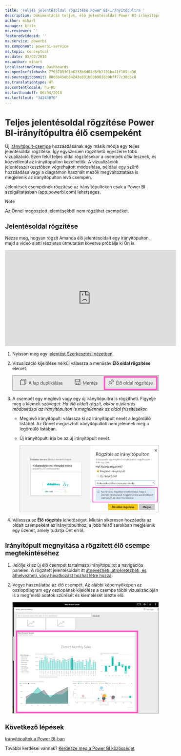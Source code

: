 ```yaml
---
title: 'Teljes jelentésoldal rögzítése Power BI-irányítópultra '
description: Dokumentáció teljes, élő jelentésoldal Power BI-irányítópulton történő rögzítéséről.
author: mihart
manager: kfile
ms.reviewer: ''
featuredvideoid: ''
ms.service: powerbi
ms.component: powerbi-service
ms.topic: conceptual
ms.date: 03/02/2018
ms.author: mihart
LocalizationGroup: Dashboards
ms.openlocfilehash: 7703709361a6233b6d04d6fb2131ba41f109ca36
ms.sourcegitcommit: 80d6b45eb84243e801b60b9038b9bff77c30d5c8
ms.translationtype: HT
ms.contentlocale: hu-HU
ms.lasthandoff: 06/04/2018
ms.locfileid: "34249870"
---
```

# <a name="pin-an-entire-report-page-as-a-live-tile-to-a-power-bi-dashboard"></a>Teljes jelentésoldal rögzítése Power BI-irányítópultra élő csempeként
Új [irányítópult-csempe](service-dashboard-tiles.md) hozzáadásának egy másik módja egy teljes jelentésoldal rögzítése. Így egyszerűen rögzíthető egyszerre több vizualizáció.  Ezen felül teljes oldal rögzítésekor a csempék *élők* lesznek, és közvetlenül az irányítópulton kezelhetők. A vizualizációk jelentésszerkesztőben végrehajtott módosítása, például egy szűrő hozzáadása vagy a diagramon használt mezők megváltoztatása is megjelenik az irányítópulton lévő csempén.  

Jelentések csempéinek rögzítése az irányítópultokon csak a Power BI szolgáltatásban (app.powerbi.com) lehetséges.

> [!NOTE]
> Az Önnel megosztott jelentésekből nem rögzíthet csempéket.
> 
> 

## <a name="pin-a-report-page"></a>Jelentésoldal rögzítése
Nézze meg, hogyan rögzít Amanda élő jelentésoldalt egy irányítópulton, majd a videó alatti részletes útmutatást követve próbálja ki Ön is.

<iframe width="560" height="315" src="https://www.youtube.com/embed/EzhfBpPboPA" frameborder="0" allowfullscreen></iframe>


1. Nyisson meg egy [jelentést Szerkesztési nézetben](service-interact-with-a-report-in-editing-view.md).
2. Vizualizáció kijelölése nélkül válassza a menüsáv **Élő oldal rögzítése** elemét.
   
   ![Élő oldal rögzítése ikon](media/service-dashboard-pin-live-tile-from-report/pbi-pin-live-page.png) 
3. A csempét egy meglévő vagy egy új irányítópultra is rögzítheti. Figyelje meg a kiemelt szöveget: *Ha élő oldalt rögzít, akkor a jelentés módosításai az irányítópulton is megjelennek az oldal frissítésekor.*
   
   * Meglévő irányítópult: válassza ki az irányítópult nevét a legördülő listából. Az Önnel megosztott irányítópultok nem jelennek meg a legördülő listában.
   * Új irányítópult: írja be az új irányítópult nevét.
     
     ![Rögzítés az irányítópulton párbeszédablak](media/service-dashboard-pin-live-tile-from-report/pbi-pin-live-page-dialog.png)
4. Válassza az **Élő rögzítés** lehetőséget. Miután sikeresen hozzáadta az oldalt csempeként az irányítópulthoz, a jobb felső sarokban megjelenik egy üzenet, amely tudatja Önt erről.

## <a name="open-the-dashboard-to-see-the-pinned-live-tile"></a>Irányítópult megnyitása a rögzített élő csempe megtekintéséhez
1. Jelölje ki az új élő csempét tartalmazó irányítópultot a navigációs panelen. A rögzített jelentésoldalt itt [átnevezheti, átméretezheti, és áthelyezheti, vagy hivatkozást hozhat létre hozzá](service-dashboard-edit-tile.md).  
2. Vegye használatba az élő csempét.  Az alábbi képernyőképen az oszlopdiagram egy oszlopának kijelölése a csempe többi vizualizációján is a megfelelő adatok szűrését és kiemelését idézte elő.
   
    ![irányítópultok élő csempével](media/service-dashboard-pin-live-tile-from-report/pbi-live-tile.png)

## <a name="next-steps"></a>Következő lépések
[Irányítópultok a Power BI-ban](service-dashboards.md)

További kérdései vannak? [Kérdezze meg a Power BI közösségét](http://community.powerbi.com/)

